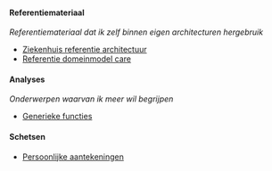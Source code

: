 
#### Referentiemateriaal
*Referentiemateriaal dat ik zelf binnen eigen architecturen hergebruik*
- [Ziekenhuis referentie architectuur](/personal/zira/index.html?view=id-3fdbf41977534a7fb9e6d14743942e0e)
- [Referentie domeinmodel care](/personal/rdc/index.html?view=EAID_19580AED_B75B_4d35_9ED3_EA091B8F6D23)


#### Analyses
*Onderwerpen waarvan ik meer wil begrijpen*
- [Generieke functies](/personal/generieke-functies/index.html?view=id-82ae95854ad6467789e03c0e4586e566)


#### Schetsen
- [Persoonlijke aantekeningen](/personal/schetsen/index.html?view=id-bdaecf9ada1f4b0bac487b79e7fe4b1f)

